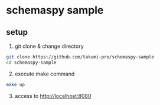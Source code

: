 # schemaspy sample

## setup

1. git clone & change directory
```bash
git clone https://github.com/takumi-pro/schemaspy-sample
cd schemaspy-sample
```

2. execute make command
```bash
make up
```

3. access to [http://localhost:8080](http://localhost:8080)